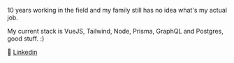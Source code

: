 10 years working in the field and my family still has no idea what's my actual job.

My current stack is VueJS, Tailwind, Node, Prisma, GraphQL and Postgres, good stuff. :)

📝 [Linkedin](https://www.linkedin.com/in/pauladinizz/)
 

<!--
**pauladiniz/pauladiniz** is a ✨ _special_ ✨ repository because its `README.md` (this file) appears on your GitHub profile.

#### 

Here are some ideas to get you started:

- 🔭 I’m currently working on ...
- 🌱 I’m currently learning ...
- 👯 I’m looking to collaborate on ...
- 🤔 I’m looking for help with ...
- 💬 Ask me about ...
- 📫 How to reach me: ...
- 😄 Pronouns: ...
- ⚡ Fun fact: ...
-->
